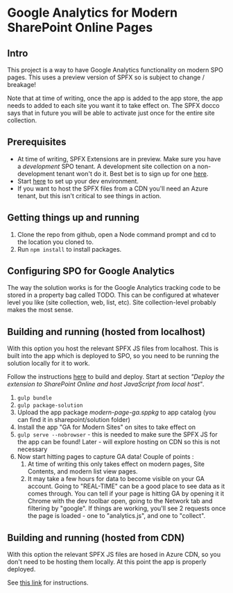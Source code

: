 # Google Analytics for Modern SharePoint Online Pages #

## Intro ##
This project is a way to have Google Analytics functionality on modern SPO pages. This uses a preview version of SPFX so is subject to change / breakage!

Note that at time of writing, once the app is added to the app store, the app needs to added to each site you want it to take effect on. The SPFX docco says that in future you will be able to activate just once for the entire site collection.

## Prerequisites
- At time of writing, SPFX Extensions are in preview. Make sure you have a _development_ SPO tenant. A development site collection on a non-development tenant won't do it. Best bet is to sign up for one [here](https://portal.microsoftonline.com/Signup/MainSignUp.aspx?OfferId=6881A1CB-F4EB-4db3-9F18-388898DAF510&DL=DEVELOPERPACK).
- Start [here](https://dev.office.com/sharepoint/docs/spfx/extensions/overview-extensions) to set up your dev environment.
- If you want to host the SPFX files from a CDN you'll need an Azure tenant, but this isn't critical to see things in action.

## Getting things up and running
1. Clone the repo from github, open a Node command prompt and cd to the location you cloned to.
2. Run `npm install` to install packages.

## Configuring SPO for Google Analytics
The way the solution works is for the Google Analytics tracking code to be stored in a property bag called TODO. This can be configured at whatever level you like (site collection, web, list, etc). Site collection-level probably makes the most sense.

## Building and running (hosted from localhost)
With this option you host the relevant SPFX JS files from localhost. This is built into the app which is deployed to SPO, so you need to be running the solution locally for it to work.

Follow the instructions [here](https://dev.office.com/sharepoint/docs/spfx/extensions/get-started/serving-your-extension-from-sharepoint) to build and deploy. Start at section *"Deploy the extension to SharePoint Online and host JavaScript from local host"*.

1. `gulp bundle`
2. `gulp package-solution`
3. Upload the app package *modern-page-ga.sppkg* to app catalog (you can find it in sharepoint/solution folder)
4. Install the app "GA for Modern Sites" on sites to take effect on
5. `gulp serve --nobrowser` - this is needed to make sure the SPFX JS for the app can be found! Later - will explore hosting on CDN so this is not necessary
6. Now start hitting pages to capture GA data! Couple of points :
    1. At time of writing this only takes effect on modern pages, Site Contents, and modern list view pages.
    2. It may take a few hours for data to become visible on your GA account. Going to "REAL-TIME" can be a good place to see data as it comes through. You can tell if your page is hitting GA by opening it it Chrome with the dev toolbar open, going to the Network tab and filtering by "google". If things are working, you'll see 2 requests once the page is loaded - one to "analytics.js", and one to "collect".

## Building and running (hosted from CDN)
With this option the relevant SPFX JS files are hosed in Azure CDN, so you don't need to be hosting them locally. At this point the app is properly deployed.

See [this link](https://dev.office.com/sharepoint/docs/spfx/extensions/get-started/hosting-extension-from-office365-cdn) for instructions.



